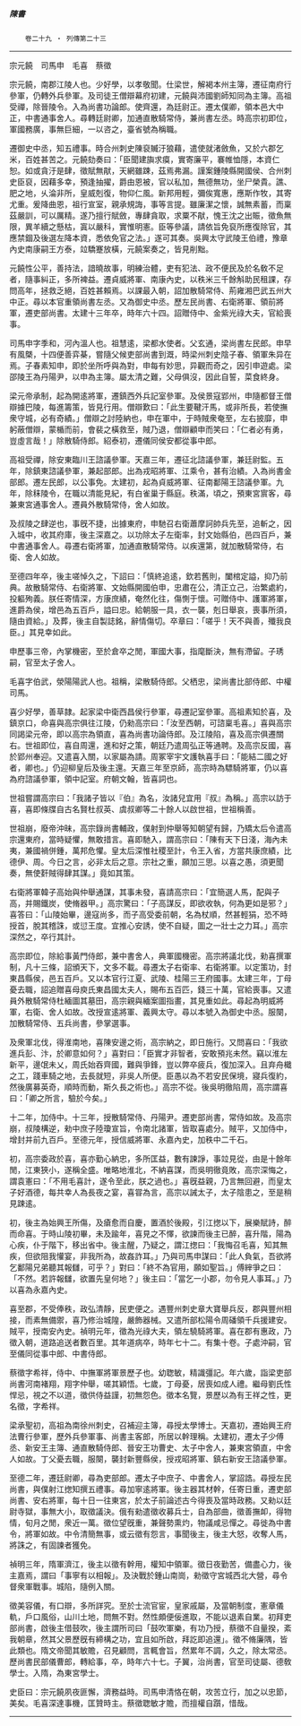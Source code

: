 

##### 陳書
　　`卷二十九 ‧ 列傳第二十三`

* * *

宗元饒　司馬申　毛喜　蔡徵

宗元饒，南郡江陵人也。少好學，以孝敬聞。仕梁世，解褐本州主簿，遷征南府行參軍，仍轉外兵參軍。及司徒王僧辯幕府初建，元饒與沛國劉師知同為主簿。高祖受禪，除晉陵令。入為尚書功論郎。使齊還，為廷尉正。遷太僕卿，領本邑大中正，中書通事舍人。尋轉廷尉卿，加通直散騎常侍，兼尚書左丞。時高宗初即位，軍國務廣，事無巨細，一以咨之，臺省號為稱職。

遷御史中丞，知五禮事。時合州刺史陳裒贓汙狼藉，遣使就渚斂魚，又於六郡乞米，百姓甚苦之。元饒劾奏曰：「臣聞建旟求瘼，實寄廉平，褰帷恤隱，本資仁恕。如或貪汙是肆，徵賦無猒，天網雖踈，茲焉弗漏。謹案鍾陵縣開國侯、合州刺史臣裒，因藉多幸，預逢抽擢，爵由恩被，官以私加，無德無功，坐尸榮貴。譙、肥之地，乆淪非所，皇威剋復，物仰仁風。新邦用輕，彌俟寬惠，應斯作牧，其寄尤重。爰降曲恩，祖行宣室，親承規誨，事等言提。雖廉潔之懷，誠無素蓄，而稟茲嚴訓，可以厲精。遂乃擅行賦斂，專肆貪取，求粟不猒，愧王沈之出賑，徵魚無限，異羊續之懸枯，寘以嚴科，實惟明憲。臣等參議，請依旨免裒所應復除官，其應禁錮及後選左降本資，悉依免官之法。」遂可其奏。吳興太守武陵王伯禮，豫章內史南康嗣王方泰，竝驕蹇放橫，元饒案奏之，皆見削黜。

元饒性公平，善持法，諳曉故事，明練治體，吏有犯法、政不便民及於名敎不足者，隨事糾正，多所裨益。遷貞威將軍、南康內史，以秩米三千餘斛助民租課，存問高年，拯救乏絕，百姓甚賴焉。以課最入朝，詔加散騎常侍、荊雍湘巴武五州大中正。尋以本官重領尚書左丞。又為御史中丞。歷左民尚書、右衛將軍、領前將軍，遷吏部尚書。太建十三年卒，時年六十四。詔贈侍中、金紫光祿大夫，官給喪事。

司馬申字季和，河內溫人也。祖慧逺，梁都水使者。父玄通，梁尚書左民郎。申早有風槩，十四便善弈棊，嘗隨父候吏部尚書到溉，時梁州刺史陰子春、領軍朱异在焉。子春素知申，即於坐所呼與為對，申每有妙思，异觀而奇之，因引申遊處。梁邵陵王為丹陽尹，以申為主簿。屬太清之難，父母俱沒，因此自誓，菜食終身。

梁元帝承制，起為開逺將軍，遷鎮西外兵記室參軍。及侯景寇郢州，申隨都督王僧辯據巴陵，每進籌策，皆見行用。僧辯歎曰：「此生要鞬汗馬，或非所長，若使撫衆守城，必有奇績。」僧辯之討陸納也，申在軍中，于時賊衆奄至，左右披靡，申躬蔽僧辯，蒙楯而前，會裴之橫救至，賊乃退，僧辯顧申而笑曰：「仁者必有勇，豈虛言哉！」除散騎侍郎。紹泰初，遷儀同侯安都從事中郎。

高祖受禪，除安東臨川王諮議參軍。天嘉三年，遷征北諮議參軍，兼廷尉監。五年，除鎮東諮議參軍，兼起部郎。出為戎昭將軍、江乘令，甚有治績。入為尚書金部郎。遷左民郎，以公事免。太建初，起為貞威將軍、征南鄱陽王諮議參軍。九年，除秣陵令，在職以清能見紀，有白雀巢于縣庭。秩滿，頃之，預東宮賔客，尋兼東宮通事舍人。遷員外散騎常侍，舍人如故。

及叔陵之肆逆也，事旣不捷，出據東府，申馳召右衛蕭摩訶帥兵先至，追斬之，因入城中，收其府庫，後主深嘉之。以功除太子左衛率，封文始縣伯，邑四百戶，兼中書通事舍人。尋遷右衛將軍，加通直散騎常侍。以疾還第，就加散騎常侍，右衛、舍人如故。

至德四年卒，後主嗟悼久之，下詔曰：「慎終追逺，欽若舊則，闔棺定謚，抑乃前典。故散騎常侍、右衛將軍、文始縣開國伯申，忠肅在公，清正立己，治繁處約，投軀殉義。朕任寄情深，方康庶績，奄然化往，傷惻于懷。可贈侍中、護軍將軍，進爵為侯，增邑為五百戶，謚曰忠。給朝服一具，衣一襲，剋日舉哀，喪事所須，隨由資給。」及葬，後主自製誌銘，辭情傷切。卒章曰：「嗟乎！天不與善，殲我良臣。」其見幸如此。

申歷事三帝，內掌機密，至於倉卒之閒，軍國大事，指麾斷決，無有滯留。子琇嗣，官至太子舍人。

毛喜字伯武，滎陽陽武人也。祖稱，梁散騎侍郎。父栖忠，梁尚書比部侍郎、中權司馬。

喜少好學，善草隷。起家梁中衛西昌侯行參軍，尋遷記室參軍。高祖素知於喜，及鎮京口，命喜與高宗俱往江陵，仍勑高宗曰：「汝至西朝，可諮稟毛喜。」喜與高宗同謁梁元帝，即以高宗為領直，喜為尚書功論侍郎。及江陵陷，喜及高宗俱遷關右。世祖即位，喜自周還，進和好之策，朝廷乃遣周弘正等通聘。及高宗反國，喜於郢州奉迎。又遣喜入關，以家屬為請。周冢宰宇文護執喜手曰：「能結二國之好者，卿也。」仍迎柳皇后及後主還。天嘉三年至京師，高宗時為驃騎將軍，仍以喜為府諮議參軍，領中記室。府朝文翰，皆喜詞也。

世祖嘗謂高宗曰：「我諸子皆以『伯』為名，汝諸兒宜用『叔』為稱。」高宗以訪于喜，喜即條牒自古名賢杜叔英、虞叔卿等二十餘人以啟世祖，世祖稱善。

世祖崩，廢帝沖昧，高宗錄尚書輔政，僕射到仲舉等知朝望有歸，乃矯太后令遣高宗還東府，當時疑懼，無敢措言。喜即馳入，謂高宗曰：「陳有天下日淺，海內未夷，兼國禍併鍾，萬邦危懼。皇太后深惟社稷至計，令王入省，方當共康庶績，比德伊、周。今日之言，必非太后之意。宗社之重，願加三思。以喜之愚，須更聞奏，無使姧賊得肆其謀。」竟如其策。

右衛將軍韓子高始與仲舉通謀，其事未發，喜請高宗曰：「宜簡選人馬，配與子高，并賜鐵炭，使脩器甲。」高宗驚曰：「子高謀反，即欲收執，何為更如是邪？」喜答曰：「山陵始畢，邊寇尚多，而子高受委前朝，名為杖順，然甚輕狷，恐不時授首，脫其稽誅，或愆王度。宜推心安誘，使不自疑，圖之一壯士之力耳。」高宗深然之，卒行其計。

高宗即位，除給事黃門侍郎，兼中書舍人，典軍國機密。高宗將議北伐，勑喜撰軍制，凡十三條，詔頒天下，文多不載。尋遷太子右衛率、右衛將軍。以定策功，封東昌縣侯，邑五百戶。又以本官行江夏、武陵、桂陽三王府國事。太建三年，丁母憂去職，詔追贈喜母庾氏東昌國太夫人，賜布五百匹，錢三十萬，官給喪事。又遣員外散騎常侍杜緬圖其墓田，高宗親與緬案圖指畫，其見重如此。尋起為明威將軍，右衛、舍人如故。改授宣逺將軍、義興太守。尋以本號入為御史中丞。服闋，加散騎常侍、五兵尚書，參掌選事。

及衆軍北伐，得淮南地，喜陳安邊之術，高宗納之，即日施行。又問喜曰：「我欲進兵彭、汴，於卿意如何？」喜對曰：「臣實才非智者，安敢預兆未然。竊以淮左新平，邊氓未乂，周氏始吞齊國，難與爭鋒，豈以弊卒疲兵，復加深入。且弃舟檝之工，踐車騎之地，去長就短，非吳人所便。臣愚以為不若安民保境，寢兵復約，然後廣募英奇，順時而動，斯久長之術也。」高宗不從。後吳明徹陷周，高宗謂喜曰：「卿之所言，驗於今矣。」

十二年，加侍中。十三年，授散騎常侍、丹陽尹。遷吏部尚書，常侍如故。及高宗崩，叔陵構逆，勑中庶子陸瓊宣旨，令南北諸軍，皆取喜處分。賊平，又加侍中，增封并前九百戶。至德元年，授信威將軍、永嘉內史，加秩中二千石。

初，高宗委政於喜，喜亦勤心納忠，多所匡益，數有諫諍，事竝見從，由是十餘年閒，江東狹小，遂稱全盛。唯略地淮北，不納喜謀，而吳明徹竟敗，高宗深悔之，謂袁憲曰：「不用毛喜計，遂令至此，朕之過也。」喜旣益親，乃言無回避，而皇太子好酒德，每共幸人為長夜之宴，喜甞為言，高宗以誡太子，太子陰患之，至是稍見踈逺。

初，後主為始興王所傷，及瘡愈而自慶，置酒於後殿，引江揔以下，展樂賦詩，醉而命喜。于時山陵初畢，未及踰年，喜見之不懌，欲諫而後主已醉，喜升階，陽為心疾，仆于階下，移出省中。後主醒，乃疑之，謂江揔曰：「我悔召毛喜，知其無疾，但欲阻我懽宴，非我所為，故姦詐耳。」乃與司馬申謀曰：「此人負氣，吾欲將乞鄱陽兄弟聽其報讎，可乎？」對曰：「終不為官用，願如聖旨。」傅縡爭之曰：「不然。若許報讎，欲置先皇何地？」後主曰：「當乞一小郡，勿令見人事耳。」乃以喜為永嘉內史。

喜至郡，不受俸秩，政弘清靜，民吏便之。遇豐州刺史章大寶舉兵反，郡與豐州相接，而素無備禦，喜乃修治城隍，嚴飾器械。又遣所部松陽令周磻領千兵援建安。賊平，授南安內史。禎明元年，徵為光祿大夫，領左驍騎將軍。喜在郡有惠政，乃徵入朝，道路追送者數百里。其年道病卒，時年七十二。有集十卷。子處沖嗣，官至儀同從事中郎、中書侍郎。

蔡徵字希祥，侍中、中撫軍將軍景歷子也。幼聦敏，精識彊記。年六歲，詣梁吏部尚書河南褚翔，翔字仲舉，嗟其穎悟。七歲，丁母憂，居喪如成人禮。繼母劉氏性悍忌，視之不以道，徵供侍益謹，初無怨色。徵本名覽，景歷以為有王祥之性，更名徵，字希祥。

梁承聖初，高祖為南徐州刺史，召補迎主簿，尋授太學博士。天嘉初，遷始興王府法曹行參軍，歷外兵參軍事、尚書主客郎，所居以幹理稱。太建初，遷太子少傅丞、新安王主簿、通直散騎侍郎、晉安王功曹史、太子中舍人，兼東宮領直，中舍人如故。丁父憂去職，服闋，襲封新豐縣侯，授戎昭將軍、鎮右新安王諮議參軍。

至德二年，遷廷尉卿，尋為吏部郎。遷太子中庶子、中書舍人，掌詔誥。尋授左民尚書，與僕射江揔知撰五禮事。尋加寧逺將軍。後主器其材幹，任寄日重，遷吏部尚書、安右將軍，每十日一往東宮，於太子前論述古今得喪及當時政務。又勑以廷尉寺獄，事無大小，取徵議決。俄有勑遣徵收募兵士，自為部曲，徵善撫卹，得物情，旬月之閒，衆近一萬。徵位望旣重，兼聲勢熏灼，物議咸忌憚之。尋徙為中書令，將軍如故。中令清簡無事，或云徵有怨言，事聞後主，後主大怒，收奪人馬，將誅之，有固諫者獲免。

禎明三年，隋軍濟江，後主以徵有幹用，權知中領軍。徵日夜勤苦，備盡心力，後主嘉焉，謂曰「事寧有以相報」。及決戰於鍾山南崗，勑徵守宮城西北大營，尋令督衆軍戰事。城陷，隨例入關。

徵美容儀，有口辯，多所詳究。至於士流官宦，皇家戚屬，及當朝制度，憲章儀軌，戶口風俗，山川土地，問無不對。然性頗便佞進取，不能以退素自業。初拜吏部尚書，啟後主借鼓吹，後主謂所司曰「鼓吹軍樂，有功乃授，蔡徵不自量揆，紊我朝章，然其父景歷旣有締構之功，宜且如所啟，拜訖即追還」。徵不脩廉隅，皆此類也。隋文帝聞其敏贍，召見顧問，言輒會旨，然累年不調，久之，除太常丞。歷尚書民部儀曹郎，轉給事，卒，時年六十七。子翼，治尚書，官至司徒屬、德敎學士。入隋，為東宮學士。

史臣曰：宗元饒夙夜匪懈，濟務益時。司馬申清恪在朝，攻苦立行，加之以忠節，美矣。毛喜深達事機，匡贊時主。蔡徵聦敏才贍，而擅權自躓，惜哉。

* * *

